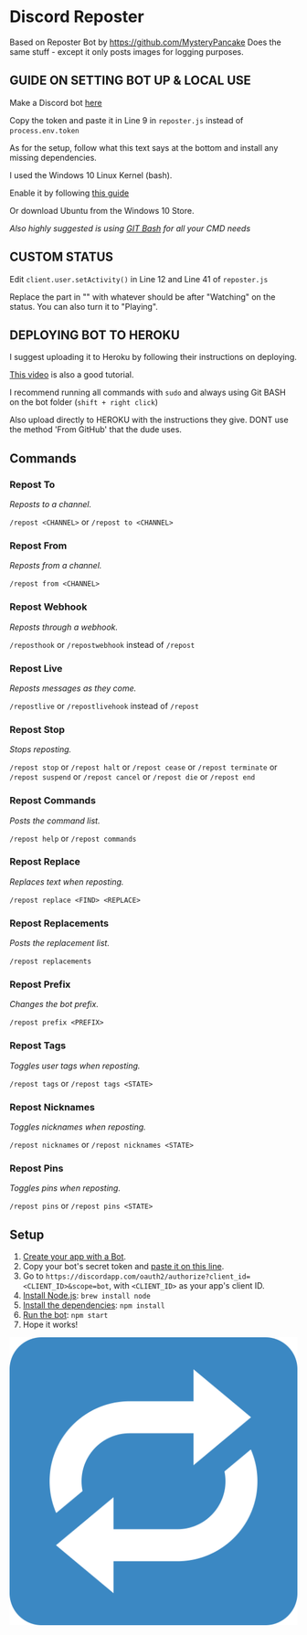 # Discord Reposter
Based on Reposter Bot by https://github.com/MysteryPancake
Does the same stuff - except it only posts images for logging purposes.

## GUIDE ON SETTING BOT UP & LOCAL USE
Make a Discord bot [here](https://discordapp.com/developers/applications/)

Copy the token and paste it in Line 9 in `reposter.js` instead of `process.env.token`

As for the setup, follow what this text says at the bottom and install any missing dependencies.

I used the Windows 10 Linux Kernel (bash). 

Enable it by following [this guide](https://www.howtogeek.com/424886/windows-10s-linux-kernel-is-now-available/)

Or download Ubuntu from the Windows 10 Store.
 
*Also highly suggested is using [GIT Bash](https://git-scm.com/downloads) for all your CMD needs*


## CUSTOM STATUS
Edit `client.user.setActivity()` in Line 12 and Line 41 of `reposter.js`

Replace the part in "" with whatever should be after "Watching" on the status. You can also turn it to "Playing".

## DEPLOYING BOT TO HEROKU
I suggest uploading it to Heroku by following their instructions on deploying.

[This video](https://www.youtube.com/watch?v=d8INsGl28xw) is also a good tutorial.

I recommend running all commands with `sudo` and always using Git BASH on the bot folder (`shift + right click`)

Also upload directly to HEROKU with the instructions they give. DONT use the method 'From GitHub' that the dude uses.

## Commands
### Repost To
*Reposts to a channel.*

`/repost <CHANNEL>` or `/repost to <CHANNEL>`

### Repost From
*Reposts from a channel.*

`/repost from <CHANNEL>`

### Repost Webhook
*Reposts through a webhook.*

`/reposthook` or `/repostwebhook` instead of `/repost`

### Repost Live
*Reposts messages as they come.*

`/repostlive` or `/repostlivehook` instead of `/repost`

### Repost Stop
*Stops reposting.*

`/repost stop` or `/repost halt` or `/repost cease` or `/repost terminate` or `/repost suspend` or `/repost cancel` or `/repost die` or `/repost end`

### Repost Commands
*Posts the command list.*

`/repost help` or `/repost commands`

### Repost Replace
*Replaces text when reposting.*

`/repost replace <FIND> <REPLACE>`

### Repost Replacements
*Posts the replacement list.*

`/repost replacements`

### Repost Prefix
*Changes the bot prefix.*

`/repost prefix <PREFIX>`

### Repost Tags
*Toggles user tags when reposting.*

`/repost tags` or `/repost tags <STATE>`

### Repost Nicknames
*Toggles nicknames when reposting.*

`/repost nicknames` or `/repost nicknames <STATE>`

### Repost Pins
*Toggles pins when reposting.*

`/repost pins` or `/repost pins <STATE>`

## Setup
1. [Create your app with a Bot](https://discordapp.com/developers/applications/me).
2. Copy your bot's secret token and [paste it on this line](https://github.com/MysteryPancake/Discord-Reposter/blob/master/reposter.js#L9).
3. Go to `https://discordapp.com/oauth2/authorize?client_id=<CLIENT_ID>&scope=bot`, with `<CLIENT_ID>` as your app's client ID.
4. [Install Node.js](https://nodejs.org/en/download): `brew install node`
5. [Install the dependencies](https://github.com/MysteryPancake/Discord-Reposter/blob/master/package.json#L36-L38): `npm install`
6. [Run the bot](https://github.com/MysteryPancake/Discord-Reposter/blob/master/reposter.js): `npm start`
7. Hope it works!

![Icon](repost.png?raw=true)
